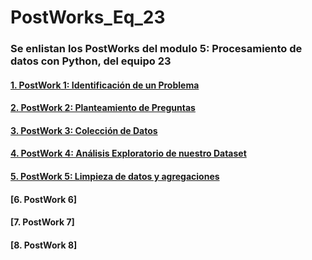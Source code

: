 # PostWorks_Eq_23
### Se enlistan los PostWorks del modulo 5: Procesamiento de datos con Python, del equipo 23

#### [1. PostWork 1: Identificación de un Problema](https://github.com/ManJyS/Equipo_23/blob/main/PostWorks_Fase_3/PostWork_1/PostWork_1.md)

#### [2. PostWork 2: Planteamiento de Preguntas](https://github.com/ManJyS/Equipo_23/blob/main/PostWorks_Fase_3/PostWork_2/PostWork_2.md)

#### [3. PostWork 3: Colección de Datos](https://github.com/ManJyS/Equipo_23/blob/main/PostWorks_Fase_3/PostWork_3/Postwork_3.ipynb)

#### [4. PostWork 4: Análisis Exploratorio de nuestro Dataset](https://github.com/ManJyS/Equipo_23/blob/main/PostWorks_Fase_3/PostWork_4/PostWork_4.ipynb)

#### [5. PostWork 5: Limpieza de datos y agregaciones]()

#### [6. PostWork 6]

#### [7. PostWork 7]

#### [8. PostWork 8]
